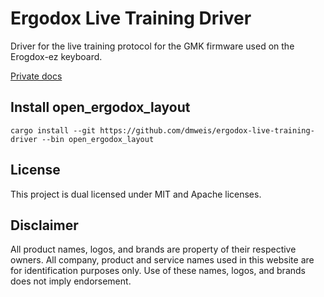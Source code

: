 # Ergodox Live Training Driver

Driver for the live training protocol for the GMK firmware used on the Erogdox-ez keyboard.  

[Private docs](https://davidweis.dev/ergodox-live-training-driver/ergodox_live_training_driver/)  

## Install open_ergodox_layout

```shell
cargo install --git https://github.com/dmweis/ergodox-live-training-driver --bin open_ergodox_layout
```

## License

This project is dual licensed under MIT and Apache licenses.  

## Disclaimer

All product names, logos, and brands are property of their respective owners. All company, product and service names used in this website are for identification purposes only. Use of these names, logos, and brands does not imply endorsement.
